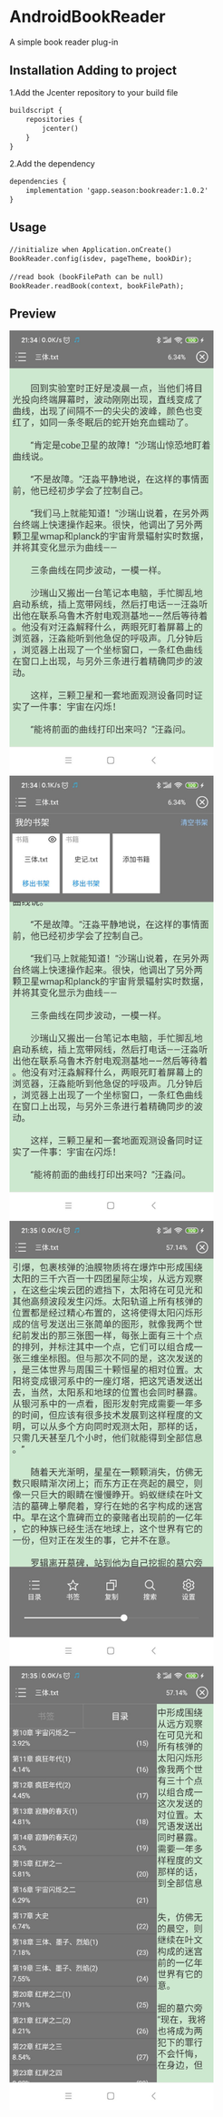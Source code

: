 # AndroidBookReader
A simple book reader plug-in

## Installation Adding to project
1.Add the Jcenter repository to your build file
```
buildscript {
    repositories {
        jcenter()
    }
}
```
2.Add the dependency
```
dependencies {
    implementation 'gapp.season:bookreader:1.0.2'
}
```

## Usage
```
//initialize when Application.onCreate()
BookReader.config(isdev, pageTheme, bookDir);

//read book (bookFilePath can be null)
BookReader.readBook(context, bookFilePath);
```

## Preview
<img src="assets/screenshot-reader-1.jpg" alt="screenshot" width="360" height="780" /> <img src="assets/screenshot-reader-2.jpg" alt="screenshot" width="360" height="780" /> <img src="assets/screenshot-reader-3.jpg" alt="screenshot" width="360" height="780" /> <img src="assets/screenshot-reader-4.jpg" alt="screenshot" width="360" height="780" />
